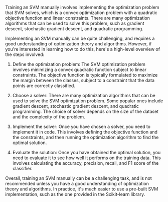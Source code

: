 Training an SVM manually involves implementing the optimization problem that SVM solves, which is a convex optimization problem with a quadratic objective function and linear constraints. There are many optimization algorithms that can be used to solve this problem, such as gradient descent, stochastic gradient descent, and quadratic programming.

Implementing an SVM manually can be quite challenging, and requires a good understanding of optimization theory and algorithms. However, if you're interested in learning how to do this, here's a high-level overview of the steps involved:

1.  Define the optimization problem: The SVM optimization problem involves minimizing a convex quadratic function subject to linear constraints. The objective function is typically formulated to maximize the margin between the classes, subject to a constraint that the data points are correctly classified.
    
2.  Choose a solver: There are many optimization algorithms that can be used to solve the SVM optimization problem. Some popular ones include gradient descent, stochastic gradient descent, and quadratic programming. The choice of solver depends on the size of the dataset and the complexity of the problem.
    
3.  Implement the solver: Once you have chosen a solver, you need to implement it in code. This involves defining the objective function and the constraints, and then running the optimization algorithm to find the optimal solution.
    
4.  Evaluate the solution: Once you have obtained the optimal solution, you need to evaluate it to see how well it performs on the training data. This involves calculating the accuracy, precision, recall, and F1 score of the classifier.
    

Overall, training an SVM manually can be a challenging task, and is not recommended unless you have a good understanding of optimization theory and algorithms. In practice, it's much easier to use a pre-built SVM implementation, such as the one provided in the Scikit-learn library.